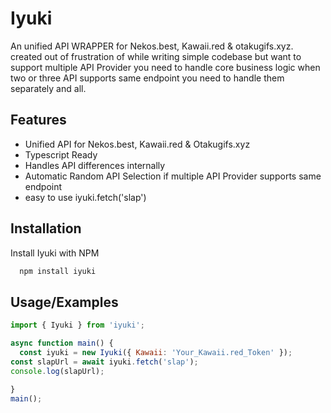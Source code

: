 
# Iyuki

An unified API WRAPPER for Nekos.best, Kawaii.red & otakugifs.xyz. created out of frustration of while writing simple codebase but want to support multiple API Provider you need to handle core business logic when two or three API supports same endpoint you need to handle them separately and all. 




## Features

- Unified API for Nekos.best, Kawaii.red & Otakugifs.xyz
- Typescript Ready
- Handles API differences internally 
- Automatic Random API Selection if multiple API Provider supports same endpoint 
- easy to use iyuki.fetch('slap')



## Installation

Install Iyuki with NPM

```bash
  npm install iyuki
```

## Usage/Examples

```javascript
import { Iyuki } from 'iyuki';

async function main() {
  const iyuki = new Iyuki({ Kawaii: 'Your_Kawaii.red_Token' });
const slapUrl = await iyuki.fetch('slap');
console.log(slapUrl);

}
main();
```

